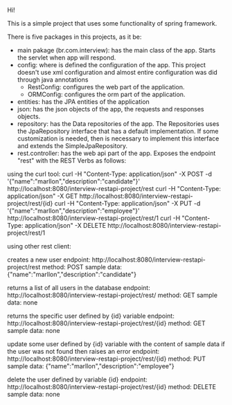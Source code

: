 Hi!

This is a simple project that uses some functionality of spring framework.

There is five packages in this projects, as it be:
- main pakage (br.com.interview): has the main class of the app. Starts the servlet when app will respond.
- config: where is defined the configuration of the app. This project doesn't use xml configuration and almost entire configuration was did through java annotations
	- RestConfig: configures the web part of the application.
	- ORMConfig: configures the orm part of the application.
- entities: has the JPA entities of the application
- json: has the json objects of the app, the requests and responses objects.
- repository: has the Data repositories of the app. The Repositories uses the JpaRepository interface that has a default implementation. If some customization is needed, then is necessary to implement this interface and extends the SimpleJpaRepository.
- rest.controller: has the web api part of the app. Exposes the endpoint "rest" with the REST Verbs as follows:

using the curl tool:
curl -H "Content-Type: application/json" -X POST -d '{"name":"marllon","description":"candidate"}' http://localhost:8080/interview-restapi-project/rest
curl -H "Content-Type: application/json" -X GET http://localhost:8080/interview-restapi-project/rest/{id}
curl -H "Content-Type: application/json" -X PUT -d '{"name":"marllon","description":"employee"}' http://localhost:8080/interview-restapi-project/rest/1
curl -H "Content-Type: application/json" -X DELETE http://localhost:8080/interview-restapi-project/rest/1

using other rest client:

creates a new user
endpoint: http://localhost:8080/interview-restapi-project/rest
method: POST 
sample data: {"name":"marllon","description":"candidate"}

returns a list of all users in the database
endpoint: http://localhost:8080/interview-restapi-project/rest/
method: GET
sample data: none

returns the specific user defined by {id} variable
endpoint: http://localhost:8080/interview-restapi-project/rest/{id}
method: GET
sample data: none

update some user defined by {id} variable with the content of sample data
if the user was not found then raises an error
endpoint: http://localhost:8080/interview-restapi-project/rest/{id}
method: PUT 
sample data: {"name":"marllon","description":"employee"}
 
delete the user defined by variable {id}
endpoint: http://localhost:8080/interview-restapi-project/rest/{id}
method: DELETE
sample data: none 




